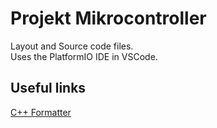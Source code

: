 # Projekt Mikrocontroller
Layout and Source code files.  
Uses the PlatformIO IDE in VSCode.  
## Useful links
[C++ Formatter](https://codebeautify.org/cpp-formatter-beautifier)
